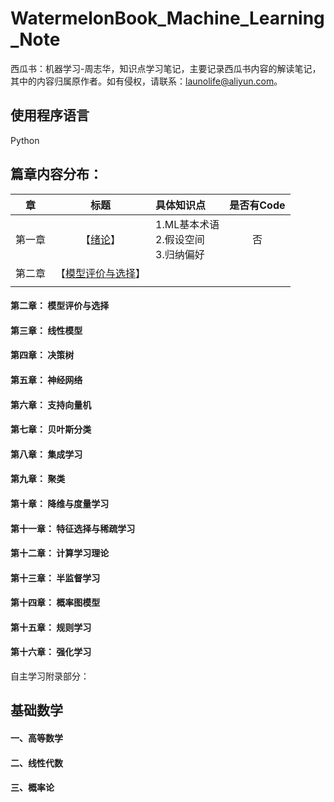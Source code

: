 # WatermelonBook_Machine_Learning_Note
西瓜书：机器学习-周志华，知识点学习笔记，主要记录西瓜书内容的解读笔记，其中的内容归属原作者。如有侵权，请联系：launolife@aliyun.com。

## 使用程序语言
Python

## 篇章内容分布：
|章|标题|具体知识点|是否有Code|
|:--:|:--:|:--|:--:|
|第一章|【[绪论](https://github.com/SolerHo/WatermelonBook_machine_learning_note/tree/master/notebook/%E7%AC%AC%E4%B8%80%E7%AB%A0)】|1.ML基本术语<br>2.假设空间<br>3.归纳偏好|否|
|第二章|【[模型评价与选择]()】|||
|||||||

#### 第二章：   模型评价与选择
#### 第三章：   线性模型
#### 第四章：   决策树
#### 第五章：   神经网络
#### 第六章：   支持向量机
#### 第七章：   贝叶斯分类
#### 第八章：   集成学习
#### 第九章：   聚类
#### 第十章：   降维与度量学习
#### 第十一章： 特征选择与稀疏学习
#### 第十二章： 计算学习理论
#### 第十三章： 半监督学习
#### 第十四章： 概率图模型
#### 第十五章： 规则学习
#### 第十六章： 强化学习

自主学习附录部分：
## 基础数学

#### 一、高等数学
#### 二、线性代数
#### 三、概率论
